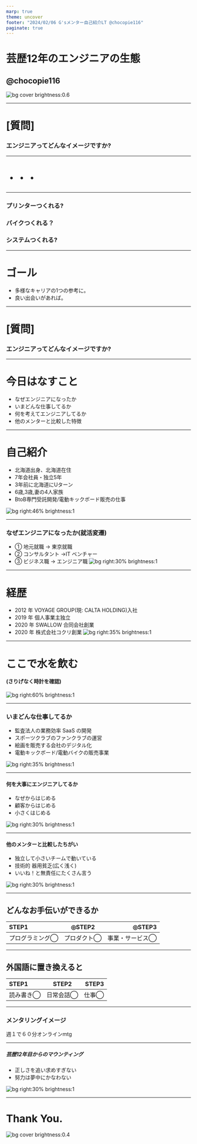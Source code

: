 ```yaml
---
marp: true
theme: uncover
footer: "2024/02/06 G'sメンター自己紹介LT @chocopie116"
paginate: true
---
```


<!--
_color: white
-->

# 芸歴12年のエンジニアの生態

## @chocopie116

![bg cover brightness:0.6](./images/20240206/fiido.png)

---

# [質問]

### エンジニアってどんなイメージですか?

---

# ・・・

---

### プリンターつくれる?
### バイクつくれる？
### システムつくれる?


---


# ゴール

- 多様なキャリアの1つの参考に。
- 良い出会いがあれば。

---

# [質問]

### エンジニアってどんなイメージですか?

---

# 今日はなすこと

- なぜエンジニアになったか
- いまどんな仕事してるか
- 何を考えてエンジニアしてるか
- 他のメンターと比較した特徴

---

# 自己紹介

- 北海道出身、北海道在住
- 7年会社員・独立5年
- 3年前に北海道にUターン
- 6歳,3歳,妻の4人家族
- BtoB専門受託開発/電動キックボード販売の仕事

![bg right:46% brightness:1](./images/20240206/family.png)

---

### なぜエンジニアになったか(就活変遷)

- ① 地元就職 → 東京就職
- ② コンサルタント →IT ベンチャー
- ③ ビジネス職 → エンジニア職
  ![bg right:30% brightness:1](./images/20230203gs/naitei.png)

---

# 経歴

- 2012 年 VOYAGE GROUP(現: CALTA HOLDING)入社
- 2019 年 個人事業主独立
- 2020 年 SWALLOW 合同会社創業
- 2020 年 株式会社コクリ創業
  ![bg right:35% brightness:1](./images/20230203gs/rirekisyo.png)

---

# ここで水を飲む

#### (さりげなく時計を確認)

![bg right:60% brightness:1](./images/20220516rakunoudaigaku/water.jpeg)

---

### いまどんな仕事してるか

- 監査法人の業務効率 SaaS の開発
- スポーツクラブのファンクラブの運営
- 絵画を販売する会社のデジタル化
- 電動キックボード/電動バイクの販売事業

![bg right:35% brightness:1](./images/20230203gs/style.png)

---

#### 何を大事にエンジニアしてるか

- なぜからはじめる
- 顧客からはじめる
- 小さくはじめる

![bg right:30% brightness:1](./images/20230203gs/how.png)

---

#### 他のメンターと比較したちがい

- 独立して小さいチームで動いている
- 技術的 器用貧乏(広く浅く)
- いいね！と無責任にたくさん言う

![bg right:30% brightness:1](./images/20230203gs/iine.png)

---

## どんなお手伝いができるか

| STEP1              |     ◎STEP2     |             ◎STEP3 |
| :----------------- | :------------: | -----------------: |
| プログラミング◯ | プロダクト◯ | 事業・サービス◯ |

---

## 外国語に置き換えると

| STEP1        |         STEP2          |    STEP3 |
| :----------- | :--------------------: | -------: |
| 読み書き◯ | 日常会話◯| 仕事◯ |

---
### メンタリングイメージ
週１で６０分オンラインmtg

---

##### 芸歴12年目からのマウンティング

- 正しさを追い求めすぎない
- 努力は夢中にかなわない

![bg right:30% brightness:1](./images/20230203gs/uekara.png)

---

<!--
_color: white
-->

# Thank You.


![bg cover brightness:0.4](./images/20240206/fiido.png)

